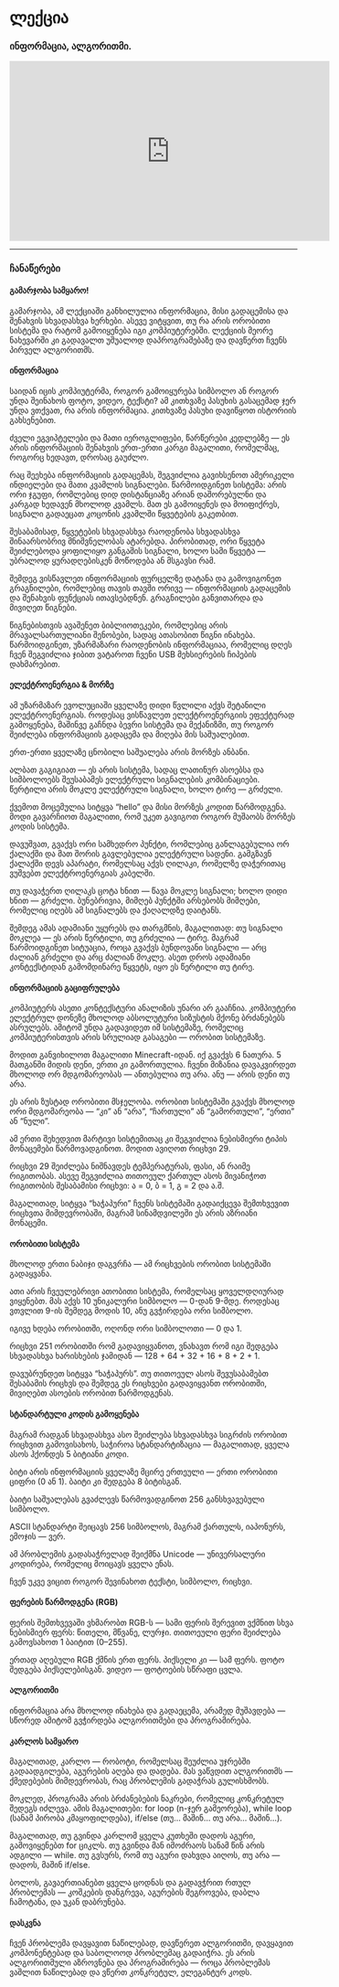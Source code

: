 # ლექცია

### ინფორმაცია, ალგორითმი.

<iframe width="560" height="315" src="https://www.youtube.com/embed/51T6HerfVso?si=n9SXzp_VdUutzKJM" title="YouTube video player" frameborder="0" allow="accelerometer; autoplay; clipboard-write; encrypted-media; gyroscope; picture-in-picture; web-share" referrerpolicy="strict-origin-when-cross-origin" allowfullscreen></iframe>

---

### ჩანაწერები

#### გამარჯობა სამყარო!

გამარჯობა, ამ ლექციაში განხილულია ინფორმაცია, მისი გადაცემისა და შენახვის სხვადასხვა ხერხები. ასევე ვიტყვით, თუ რა არის ორობითი სისტემა და რატომ გამოიყენება იგი კომპიუტერებში. ლექციის მეორე ნახევარში კი გადავალთ უშუალოდ დაპროგრამებაზე და დავწერთ ჩვენს პირველ ალგორითმს.

#### ინფორმაცია

საიდან იცის კომპიუტერმა, როგორ გამოიყურება სიმბოლო ან როგორ უნდა შეინახოს ფოტო, ვიდეო, ტექსტი? ამ კითხვაზე პასუხის გასაცემად ჯერ უნდა ვთქვათ, რა არის ინფორმაცია. კითხვაზე პასუხი დავიწყოთ ისტორიის გახსენებით.

ძველი ეგვიპტელები და მათი იეროგლიფები, წარწერები კედლებზე — ეს არის ინფორმაციის შენახვის ერთ-ერთი კარგი მაგალითი, რომელმაც, როგორც ხედავთ, დროსაც გაუძლო.

რაც შეეხება ინფორმაციის გადაცემას, შეგვიძლია გავიხსენოთ ამერიკელი ინდიელები და მათი კვამლის სიგნალები. წარმოიდგინეთ სისტემა: არის ორი ჯგუფი, რომლებიც დიდ დისტანციაზე არიან დაშორებულნი და კარგად ხედავენ მხოლოდ კვამლს. მათ ეს გამოიყენეს და მოიფიქრეს, სიგნალი გადაეცათ კოცონის კვამლში წყვეტების გაკეთბით.

შესაბამისად, წყვეტების სხვადასხვა რაოდენობა სხვადასხვა შინაარსობრივ მნიშვნელობას ატარებდა. პირობითად, ორი წყვეტა შეიძლებოდა ყოფილიყო განგაშის სიგნალი, ხოლო სამი წყვეტა — უბრალოდ ყურადღებისკენ მოწოდება ან მსგავსი რამ.

შემდეგ ვისწავლეთ ინფორმაციის ფურცელზე დატანა და გამოვიგონეთ გრაგნილები, რომლებიც თავის თავში ორივე — ინფორმაციის გადაცემის და შენახვის ფუნქციას ითავსებდნენ. გრაგნილები განვითარდა და მივიღეთ წიგნები.

წიგნებისთვის ავაშენეთ ბიბლიოთეკები, რომლებიც არის მრავალსართულიანი შენობები, სადაც ათასობით წიგნი ინახება. წარმოიდგინეთ, უზარმაზარი რაოდენობის ინფორმაციაა, რომელიც დღეს ჩვენ შეგვიძლია ჯიბით ვატაროთ ჩვენი USB მეხსიერების ჩიპების დახმარებით.


#### ელექტროენერგია & მორზე

ამ უზარმაზარ ევოლუციაში ყველაზე დიდი წვლილი აქვს შეტანილი ელექტროენერგიას. როდესაც ვისწავლეთ ელექტროენერგიის ეფექტურად გამოყენება, მაშინვე გაჩნდა ბევრი სისტემა და მექანიზმი, თუ როგორ შეიძლება ინფორმაციის გადაცემა და მიღება მის საშუალებით.

ერთ-ერთი ყველაზე ცნობილი საშუალება არის მორზეს ანბანი.

ალბათ გაგიგიათ — ეს არის სისტემა, სადაც ლათინურ ასოებსა და სიმბოლოებს შეუსაბამეს ელექტრული სიგნალების კომბინაციები. წერტილი არის მოკლე ელექტრული სიგნალი, ხოლო ტირე — გრძელი.

ქვემოთ მოცემულია სიტყვა “hello” და მისი მორზეს კოდით წარმოდგენა. მოდი გავარჩიოთ მაგალითი, რომ უკეთ გავიგოთ როგორ მუშაობს მორზეს კოდის სისტემა.

დავუშვათ, გვაქვს ორი სამხედრო პუნქტი, რომლებიც განლაგებულია ორ ქალაქში და მათ შორის გავლებულია ელექტრული სადენი. გამგზავნ ქალაქში დევს აპარატი, რომელსაც აქვს ღილაკი, რომელზე დაჭერითაც ვუშვებთ ელექტროენერგიას კაბელში.

თუ დავაჭერთ ღილაკს ცოტა ხნით — წავა მოკლე სიგნალი; ხოლო დიდი ხნით — გრძელი. ბუნებრივია, მიმღებ პუნქტში არსებობს მიმღები, რომელიც იღებს ამ სიგნალებს და ქაღალდზე დაიტანს.

შემდეგ ამას ადამიანი უყურებს და თარგმნის, მაგალითად: თუ სიგნალი მოკლეა — ეს არის წერტილი, თუ გრძელია — ტირე. მაგრამ წარმოიდგინეთ სიტუაცია, როცა გვაქვს ბუნდოვანი სიგნალი — არც ძალიან გრძელი და არც ძალიან მოკლე. ასეთ დროს ადამიანი კონტექსტიდან გამომდინარე წყვეტს, იყო ეს წერტილი თუ ტირე.


#### ინფორმაციის გაციფრულება

კომპიუტერს ასეთი კონტექსტური ანალიზის უნარი არ გააჩნია. კომპიუტერი ელექტრულ დონეზე მხოლოდ აბსოლუტური სიზუსტის მქონე ბრძანებებს ასრულებს. ამიტომ უნდა გადავიდეთ იმ სისტემაზე, რომელიც კომპიუტერისთვის არის სრულიად გასაგები — ორობით სისტემაზე.

მოდით განვიხილოთ მაგალითი Minecraft-იდან. იქ გვაქვს 6 ნათურა.
5 მათგანში მიდის დენი, ერთი კი გამორთულია. ჩვენი მიზანია დავაკვირდეთ მხოლოდ ორ მდგომარეობას — ანთებულია თუ არა. ანუ — არის დენი თუ არა.

ეს არის ზუსტად ორობითი მსჯელობა. ორობით სისტემაში გვაქვს მხოლოდ ორი მდგომარეობა — “კი” ან “არა”, “ჩართული” ან “გამორთული”, “ერთი” ან “ნული”.

ამ ერთი შეხედვით მარტივი სისტემითაც კი შეგვიძლია ნებისმიერი ტიპის მონაცემები წარმოვადგინოთ. მოდით ავიღოთ რიცხვი 29.

რიცხვი 29 შეიძლება ნიშნავდეს ტემპერატურას, ფასი, ან რაიმე რიგითობას.
ასევე შეგვიძლია თითოეულ ქართულ ასოს მივანიჭოთ რიგითობის შესაბამისი რიცხვი: ა = 0, ბ = 1, გ = 2 და ა.შ.

მაგალითად, სიტყვა “ხაჭაპური” ჩვენს სისტემაში გადაიქცევა შემთხვევით რიცხვთა მიმდევრობაში, მაგრამ სინამდვილეში ეს არის აზრიანი მონაცემი.

#### ორობითი სისტემა

მხოლოდ ერთი ნაბიჯი დაგვრჩა — ამ რიცხვების ორობით სისტემაში გადაყვანა.

ათი არის ჩვეულებრივი ათობითი სისტემა, რომელსაც ყოველდღიურად ვიყენებთ. მას აქვს 10 უნიკალური სიმბოლო — 0-დან 9-მდე. როდესაც ვთვლით 9-ის შემდეგ მოდის 10, ანუ გვჭირდება ორი სიმბოლო.

იგივე ხდება ორობითში, ოღონდ ორი სიმბოლოთი — 0 და 1.

რიცხვი 251 ორობითში რომ გადავიყვანოთ, ვნახავთ რომ იგი შედგება სხვადასხვა ხარისხების ჯამიდან — 128 + 64 + 32 + 16 + 8 + 2 + 1.

დავუბრუნდეთ სიტყვა “ხაჭაპურს”. თუ თითოეულ ასოს შევუსაბამებთ შესაბამის რიცხვს და შემდეგ ეს რიცხვები გადავიყვანთ ორობითში, მივიღებთ ასოების ორობით წარმოდგენას.

#### სტანდარტული კოდის გამოყენება

მაგრამ რადგან სხვადასხვა ასო შეიძლება სხვადასხვა სიგრძის ორობით რიცხვით გამოვისახოს, საჭიროა სტანდარტიზაცია — მაგალითად, ყველა ასოს ჰქონდეს 5 ბიტიანი კოდი.

ბიტი არის ინფორმაციის ყველაზე მცირე ერთეული — ერთი ორობითი ციფრი (0 ან 1). ბაიტი კი შედგება 8 ბიტისგან.

ბაიტი საშუალებას გვაძლევს წარმოვადგინოთ 256 განსხვავებული სიმბოლო.

ASCII სტანდარტი შეიცავს 256 სიმბოლოს, მაგრამ ქართულს, იაპონურს, ემოჯის — ვერ.

ამ პრობლემის გადასაჭრელად შეიქმნა Unicode — უნივერსალური კოდირება, რომელიც მოიცავს ყველა ენას.

ჩვენ უკვე ვიცით როგორ შევინახოთ ტექსტი, სიმბოლო, რიცხვი.

#### ფერების წარმოდგენა (RGB)

ფერის შემთხვევაში ვხმარობთ RGB-ს — სამი ფერის შერევით ვქმნით სხვა ნებისმიერ ფერს: წითელი, მწვანე, ლურჯი. თითოეული ფერი შეიძლება გამოვსახოთ 1 ბაიტით (0–255).

ერთად აღებული RGB ქმნის ერთ ფერს. პიქსელი კი — სამ ფერს. ფოტო შედგება პიქსელებისგან. ვიდეო — ფოტოების სწრაფი ცვლა.


#### ალგორითმი

ინფორმაცია არა მხოლოდ ინახება და გადაეცემა, არამედ მუშავდება — სწორედ ამიტომ გვჭირდება ალგორითმები და პროგრამირება.

#### კარლოს სამყარო

მაგალითად, კარლო — რობოტი, რომელსაც შეუძლია უჯრებში გადაადგილება, აგურების აღება და დადება. მას ვაწვდით ალგორითმს — ქმედებების მიმდევრობას, რაც პრობლემის გადაჭრას გულისხმობს.

მოკლედ, პროგრამა არის ბრძანებების ნაკრები, რომელიც კონკრეტულ შედეგს იძლევა.
ამის მაგალითები: for loop (n-ჯერ გამეორება), while loop (სანამ პირობა კმაყოფილდება), if/else (თუ… მაშინ… თუ არა… მაშინ…).

მაგალითად, თუ გვინდა კარლომ ყველა კუთხეში დადოს აგური, გამოვიყენებთ for ციკლს.
თუ გვინდა მან იმოძრაოს სანამ წინ არის ადგილი — while.
თუ გვსურს, რომ თუ აგური დახვდა აიღოს, თუ არა — დადოს, მაშინ if/else.

ბოლოს, გავაერთიანებთ ყველა ცოდნას და გადავჭრით რთულ პრობლემას — კოშკების დანგრევა, აგურების შეგროვება, დაბლა ჩამოტანა, და უკან დაბრუნება.

#### დასკვნა

ჩვენ პრობლემა დავყავით ნაწილებად, დავწერეთ ალგორითმი, დავყავით კომპონენტებად და საბოლოოდ პრობლემაც გადაიჭრა. ეს არის ალგორითმული აზროვნება და პროგრამირება — როცა პრობლემას ვაშლით ნაწილებად და ვწერთ კონკრეტულ, ელეგანტურ კოდს.